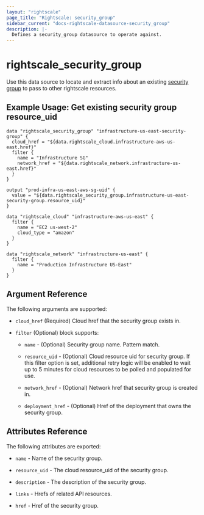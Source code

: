 ```yaml
---
layout: "rightscale"
page_title: "Rightscale: security_group"
sidebar_current: "docs-rightscale-datasource-security_group"
description: |-
  Defines a security_group datasource to operate against.
---
```


# rightscale_security_group

Use this data source to locate and extract info about an existing [security group](http://reference.rightscale.com/api1.5/resources/ResourceSecurityGroups.html) to pass to other rightscale resources.

## Example Usage: Get existing security group resource_uid

```hcl
data "rightscale_security_group" "infrastructure-us-east-security-group" {
  cloud_href = "${data.rightscale_cloud.infrastructure-aws-us-east.href}"
  filter {
    name = "Infrastructure SG"
    network_href = "${data.rightscale_network.infrastructure-us-east.href}"
  }
}

output "prod-infra-us-east-aws-sg-uid" {
  value = "${data.rightscale_security_group.infrastructure-us-east-security-group.resource_uid}"
}

data "rightscale_cloud" "infrastructure-aws-us-east" {
  filter {
    name = "EC2 us-west-2"
    cloud_type = "amazon"
  }
}

data "rightscale_network" "infrastructure-us-east" {
  filter {
    name = "Production Infrastructure US-East"
  }
}
```

## Argument Reference

The following arguments are supported:

* `cloud_href` (Required) Cloud href that the security group exists in.

* `filter` (Optional) block supports:

  * `name` - (Optional) Security group name.  Pattern match.

  * `resource_uid` - (Optional) Cloud resource uid for security group.  If this filter option is set, additional retry logic will be enabled to wait up to 5 minutes for cloud resources to be polled and populated for use.

  * `network_href` - (Optional) Network href that security group is created in.

  * `deployment_href` - (Optional) Href of the deployment that owns the security group.

## Attributes Reference

The following attributes are exported:

* `name` - Name of the security group.

* `resource_uid` - The cloud resource_uid of the security group.

* `description` - The description of the security group.

* `links` - Hrefs of related API resources.

* `href` - Href of the security group.
